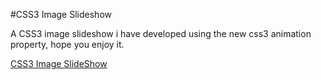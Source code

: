 #CSS3 Image Slideshow

A CSS3 image slideshow i have developed using the new css3 animation property, hope you enjoy it.

<a href="http://slideshow1.github.io" target="_blank">CSS3 Image SlideShow</a>